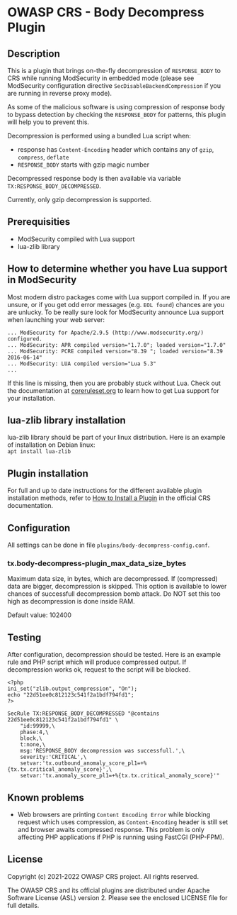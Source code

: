# OWASP CRS - Body Decompress Plugin

## Description

This is a plugin that brings on-the-fly decompression of `RESPONSE_BODY` to CRS
while running ModSecurity in embedded mode (please see ModSecurity configuration
directive `SecDisableBackendCompression` if you are running in reverse proxy
mode).

As some of the malicious software is using compression of response body to
bypass detection by checking the `RESPONSE_BODY` for patterns, this plugin will
help you to prevent this.

Decompression is performed using a bundled Lua script when:
 * response has `Content-Encoding` header which contains any of `gzip`, `compress`, `deflate`
 * `RESPONSE_BODY` starts with gzip magic number

Decompressed response body is then available via variable `TX:RESPONSE_BODY_DECOMPRESSED`.

Currently, only gzip decompression is supported.

## Prerequisities

 * ModSecurity compiled with Lua support
 * lua-zlib library

## How to determine whether you have Lua support in ModSecurity

Most modern distro packages come with Lua support compiled in. If you are unsure, or if you get odd error messages (e.g. `EOL found`) chances are you are unlucky. To be really sure look for ModSecurity announce Lua support when launching your web server:

```
... ModSecurity for Apache/2.9.5 (http://www.modsecurity.org/) configured.
... ModSecurity: APR compiled version="1.7.0"; loaded version="1.7.0"
... ModSecurity: PCRE compiled version="8.39 "; loaded version="8.39 2016-06-14"
... ModSecurity: LUA compiled version="Lua 5.3"
...
```

If this line is missing, then you are probably stuck without Lua. Check out the documentation at [coreruleset.org](https://coreruleset.org/docs) to learn how to get Lua support for your installation.

## lua-zlib library installation

lua-zlib library should be part of your linux distribution. Here is an example
of installation on Debian linux:  
`apt install lua-zlib`

## Plugin installation

For full and up to date instructions for the different available plugin
installation methods, refer to [How to Install a Plugin](https://coreruleset.org/docs/concepts/plugins/#how-to-install-a-plugin)
in the official CRS documentation.

## Configuration

All settings can be done in file `plugins/body-decompress-config.conf`.

### tx.body-decompress-plugin_max_data_size_bytes

Maximum data size, in bytes, which are decompressed. If (compressed) data are
bigger, decompression is skipped. This option is available to lower chances of
successfull decompression bomb attack. Do NOT set this too high as decompression
is done inside RAM.

Default value: 102400

## Testing

After configuration, decompression should be tested. Here is an example rule and
PHP script which will produce compressed output. If decompression works ok,
request to the script will be blocked.

```
<?php
ini_set("zlib.output_compression", "On");
echo "22d51ee0c812123c541f2a1bdf794fd1";
?>
```

```
SecRule TX:RESPONSE_BODY_DECOMPRESSED "@contains 22d51ee0c812123c541f2a1bdf794fd1" \
    "id:99999,\
    phase:4,\
    block,\
    t:none,\
    msg:'RESPONSE_BODY decompression was successfull.',\
    severity:'CRITICAL',\
    setvar:'tx.outbound_anomaly_score_pl1=+%{tx.tx.critical_anomaly_score}',\
    setvar:'tx.anomaly_score_pl1=+%{tx.tx.critical_anomaly_score}'"
```

## Known problems

 * Web browsers are printing `Content Encoding Error` while blocking request
   which uses compression, as `Content-Encoding` header is still set and browser
   awaits compressed response. This problem is only affecting PHP applications
   if PHP is running using FastCGI (PHP-FPM).

## License

Copyright (c) 2021-2022 OWASP CRS project. All rights reserved.

The OWASP CRS and its official plugins are distributed
under Apache Software License (ASL) version 2. Please see the enclosed LICENSE
file for full details.
